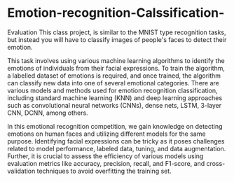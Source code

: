 # Emotion-recognition-Calssification-
 Evaluation This class project, is similar to the MNIST type recognition tasks, but instead you will have to classify images of people's faces to detect their emotion.
 
This task involves using various machine learning algorithms to identify the emotions of individuals from their facial expressions. To train the algorithm, a labelled dataset of emotions is required, and once trained, the algorithm can classify new data into one of several emotional categories. There are various models and methods used for emotion recognition classification, including standard machine learning (KNN) and deep learning approaches such as convolutional neural networks (CNNs), dense nets, LSTM, 3-layer CNN, DCNN, among others.

In this emotional recognition competition, we gain knowledge on detecting emotions on human faces and utilizing different models for the same purpose. Identifying facial expressions can be tricky as it poses challenges related to model performance, labeled data, tuning, and data augmentation. Further, it is crucial to assess the efficiency of various models using evaluation metrics like accuracy, precision, recall, and F1-score, and cross- validation techniques to avoid overfitting the training set.
